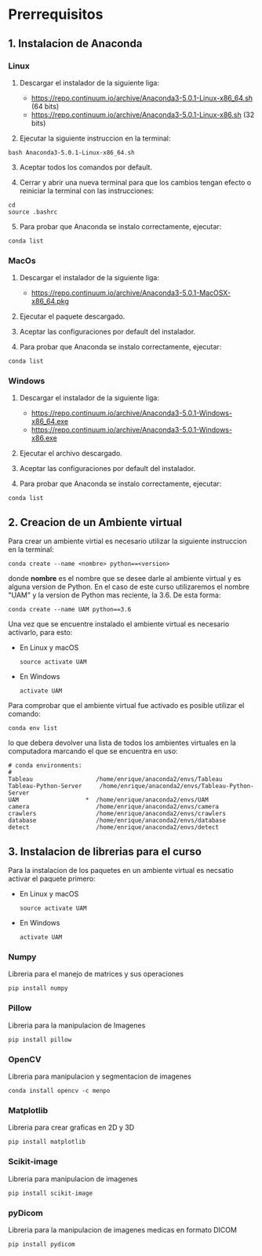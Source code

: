 # Prerrequisitos

## 1. Instalacion de Anaconda

### Linux

1. Descargar el instalador de la siguiente liga:
   - https://repo.continuum.io/archive/Anaconda3-5.0.1-Linux-x86_64.sh (64 bits)
   - https://repo.continuum.io/archive/Anaconda3-5.0.1-Linux-x86.sh (32 bits)

2. Ejecutar la siguiente instruccion en la terminal:
```
bash Anaconda3-5.0.1-Linux-x86_64.sh
```

3. Aceptar todos los comandos por default.

4. Cerrar y abrir una nueva terminal para que los cambios tengan efecto o reiniciar la terminal con las instrucciones:
```
cd
source .bashrc
```

5. Para probar que Anaconda se instalo correctamente, ejecutar:
```
conda list
```

### MacOs

1. Descargar el instalador de la siguiente liga:
   - https://repo.continuum.io/archive/Anaconda3-5.0.1-MacOSX-x86_64.pkg

2. Ejecutar el paquete descargado.

3. Aceptar las configuraciones por default del instalador.

4. Para probar que Anaconda se instalo correctamente, ejecutar:
```
conda list
```

### Windows

1. Descargar el instalador de la siguiente liga:
   - https://repo.continuum.io/archive/Anaconda3-5.0.1-Windows-x86_64.exe
   - https://repo.continuum.io/archive/Anaconda3-5.0.1-Windows-x86.exe

2. Ejecutar el archivo descargado.

3. Aceptar las configuraciones por default del instalador.

4. Para probar que Anaconda se instalo correctamente, ejecutar:
```
conda list
```

## 2. Creacion de un Ambiente virtual

Para crear un ambiente virtial es necesario utilizar la siguiente instruccion en la terminal:
```
conda create --name <nombre> python==<version>
```
donde **nombre** es el nombre que se desee darle al ambiente virtual y <version> es alguna version de Python. En el caso de este curso utilizaremos el nombre "UAM" y la version de Python mas reciente, la 3.6. De esta forma:
```
conda create --name UAM python==3.6
```

Una vez que se encuentre instalado el ambiente virtual es necesario activarlo, para esto:
- En Linux y macOS
  ```
  source activate UAM
  ```
- En Windows
  ```
  activate UAM
  ```

Para comprobar que el ambiente virtual fue activado es posible utilizar el comando:
```
conda env list
```
lo que debera devolver una lista de todos los ambientes virtuales en la computadora marcando el que se encuentra en uso:
```
# conda environments:
#
Tableau                  /home/enrique/anaconda2/envs/Tableau
Tableau-Python-Server     /home/enrique/anaconda2/envs/Tableau-Python-Server
UAM                   *  /home/enrique/anaconda2/envs/UAM
camera                   /home/enrique/anaconda2/envs/camera
crawlers                 /home/enrique/anaconda2/envs/crawlers
database                 /home/enrique/anaconda2/envs/database
detect                   /home/enrique/anaconda2/envs/detect
```

## 3. Instalacion de librerias para el curso

Para la instalacion de los paquetes en un ambiente virtual es necsatio activar el paquete primero:
- En Linux y macOS
  ```
  source activate UAM
  ```
- En Windows
  ```
  activate UAM
  ```

### Numpy
Libreria para el manejo de matrices y sus operaciones
```
pip install numpy
```

### Pillow
Libreria para la manipulacion de Imagenes
```
pip install pillow
```

### OpenCV
Libreria para manipulacion y segmentacion de imagenes
```
conda install opencv -c menpo
```

### Matplotlib
Libreria para crear graficas en 2D y 3D
```
pip install matplotlib
```

### Scikit-image
Libreria para manipulacion de imagenes
```
pip install scikit-image
```

### pyDicom
Libreria para la manipulacion de imagenes medicas en formato DICOM
```
pip install pydicom
```
